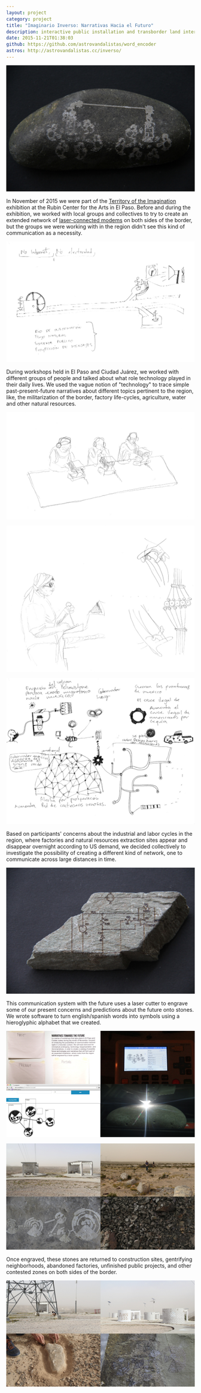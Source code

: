 ```yaml
---
layout: project
category: project
title: "Imaginario Inverso: Narrativas Hacia el Futuro"
description: interactive public installation and transborder land intervention
date: 2015-11-21T01:38:03
github: https://github.com/astrovandalistas/word_encoder
astros: http://astrovandalistas.cc/inverso/
---
```

![](/images/projects/narrativas-futuro/laser01.jpg)

In November of 2015 we were part of the [Territory of the Imagination](http://rubin.utep.edu/index.php/past1/68) exhibition at the Rubin Center for the Arts in El Paso. Before and during the exhibition, we worked with local groups and collectives to try to create an extended network of [laser-connected modems](/project/laser-chat-fronterizo/) on both sides of the border, but the groups we were working with in the region didn't see this kind of communication as a necessity.

![](/images/projects/narrativas-futuro/scan00.jpg)

During workshops held in El Paso and Ciudad Juárez, we worked with different groups of people and talked about what role technology played in their daily lives. We used the vague notion of "technology" to trace simple past-present-future narratives about different topics pertinent to the region, like, the militarization of the border, factory life-cycles, agriculture, water and other natural resources.

![](/images/projects/narrativas-futuro/scan02.jpg)

![](/images/projects/narrativas-futuro/scan03.jpg)

![](/images/projects/narrativas-futuro/scan01.jpg)

Based on participants' concerns about the industrial and labor cycles in the region, where factories and natural resources extraction sites appear and disappear overnight according to US demand, we decided collectively to investigate the possibility of creating a different kind of network, one to communicate across large distances in time.

![](/images/projects/narrativas-futuro/laser00.jpg)

This communication system with the future uses a laser cutter to engrave some of our present concerns and predictions about the future onto stones. We wrote software to turn english/spanish words into symbols using a hieroglyphic alphabet that we created.

![](/images/projects/narrativas-futuro/juarez0307.jpg)

![](/images/projects/narrativas-futuro/juarez0500.jpg)

Once engraved, these stones are returned to construction sites, gentrifying neighborhoods, abandoned factories, unfinished public projects, and other contested zones on both sides of the border.

![](/images/projects/narrativas-futuro/juarez0106.jpg)
